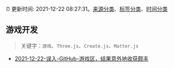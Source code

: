 :alarm_clock: 更新时间: 2021-12-22 08:27:31。[来源分类](../README.md)、[标签分类](../TAGS.md)、[时间分类](../TIMELINE.md)

## 游戏开发


> 关键字：`游戏`、`Three.js`、`Create.js`、`Matter.js`



- [2021-12-22-误入-GitHub-游戏区，结果意外地收获颇丰](https://toutiao.io/k/yn5soh7) 